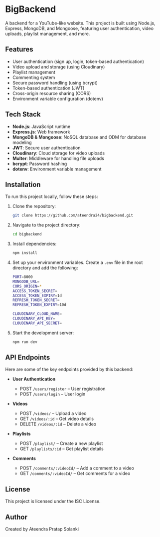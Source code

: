 # BigBackend

A backend for a YouTube-like website. This project is built using Node.js, Express, MongoDB, and Mongoose, featuring user authentication, video uploads, playlist management, and more.

## Features

- User authentication (sign up, login, token-based authentication)
- Video upload and storage (using Cloudinary)
- Playlist management
- Commenting system
- Secure password handling (using bcrypt)
- Token-based authentication (JWT)
- Cross-origin resource sharing (CORS)
- Environment variable configuration (dotenv)

## Tech Stack

- **Node.js**: JavaScript runtime
- **Express.js**: Web framework
- **MongoDB & Mongoose**: NoSQL database and ODM for database modeling
- **JWT**: Secure user authentication
- **Cloudinary**: Cloud storage for video uploads
- **Multer**: Middleware for handling file uploads
- **bcrypt**: Password hashing
- **dotenv**: Environment variable management

## Installation

To run this project locally, follow these steps:

1. Clone the repository:

    ```bash
    git clone https://github.com/ateendra24/bigbackend.git
    ```

2. Navigate to the project directory:

    ```bash
    cd bigbackend
    ```

3. Install dependencies:

    ```bash
    npm install
    ```

4. Set up your environment variables. Create a `.env` file in the root directory and add the following:

    ```bash
    PORT=8000
    MONGODB_URL=
    CORS_ORIGIN=*
    ACCESS_TOKEN_SECRET=
    ACCESS_TOKEN_EXPIRY=1d
    REFRESH_TOKEN_SECRET=
    REFRESH_TOKEN_EXPIRY=10d

    CLOUDINARY_CLOUD_NAME=
    CLOUDINARY_API_KEY=
    CLOUDINARY_API_SECRET=
    ```

5. Start the development server:

    ```bash
    npm run dev
    ```

## API Endpoints

Here are some of the key endpoints provided by this backend:

- **User Authentication**
  - POST `/users/register` – User registration
  - POST `/users/login` – User login

- **Videos**
  - POST `/videos/` – Upload a video
  - GET `/videos/:id` – Get video details
  - DELETE `/videos/:id` – Delete a video

- **Playlists**
  - POST `/playlist/` – Create a new playlist
  - GET `/playlists/:id` – Get playlist details

- **Comments**
  - POST `/comments/:videoId/` – Add a comment to a video
  - GET `/comments/:videoId/` – Get comments for a video

## License

This project is licensed under the ISC License.

## Author

Created by Ateendra Pratap Solanki
